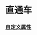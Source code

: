 # 直通车

### [自定义属性](https://github.com/xiaoniu/Android-Common-Code/blob/master/code/custom-attrs.md)
